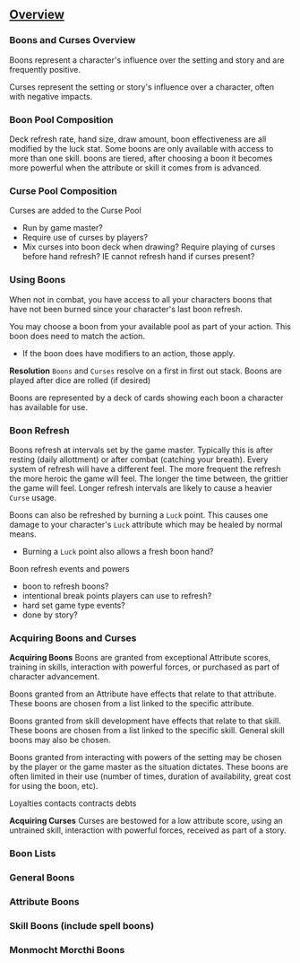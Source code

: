 ## [Overview](https://github.com/Kibrael/RPG/blob/master/python/overview.md)

### Boons and Curses Overview
Boons represent a character's influence over the setting and story and are frequently positive. 

Curses represent the setting or story's influence over a character, often with negative impacts.



### Boon Pool Composition
Deck refresh rate, hand size, draw amount, boon effectiveness are all modified by the luck stat.
Some boons are only available with access to more than one skill.
boons are tiered, after choosing a boon it becomes more powerful when the attribute or skill it comes from is advanced.

### Curse Pool Composition
Curses are added to the Curse Pool
- Run by game master?
- Require use of curses by players?
- Mix curses into boon deck when drawing? Require playing of curses before hand refresh? IE cannot refresh hand if curses present?

### Using Boons
When not in combat, you have access to all your characters boons that have not been burned since your character's last boon refresh.

You may choose a boon from your available pool as part of your action. This boon does need to match the action. 
- If the boon does have modifiers to an action, those apply. 

**Resolution**
`Boons` and `Curses` resolve on a first in first out stack.
Boons are played after dice are rolled (if desired)

Boons are represented by a deck of cards showing each boon a character has available for use.

### Boon Refresh
Boons refresh at intervals set by the game master. 
Typically this is after resting (daily allottment) or after combat (catching your breath). Every system of refresh will have a different feel.
The more frequent the refresh the more heroic the game will feel. The longer the time between, the grittier the game will feel. 
Longer refresh intervals are likely to cause a heavier `Curse` usage.  

Boons can also be refreshed by burning a `Luck` point. This causes one damage to your character's `Luck` attribute which may be healed by normal means.
- Burning a `Luck` point also allows a fresh boon hand?

Boon refresh events and powers
- boon to refresh boons?
- intentional break points players can use to refresh?
- hard set game type events?
- done by story?

### Acquiring Boons and Curses

**Acquiring Boons**
Boons are granted from exceptional Attribute scores, training in skills, interaction with powerful forces, or purchased as part of character advancement.

Boons granted from an Attribute have effects that relate to that attribute. These boons are chosen from a list linked to the specific attribute.

Boons granted from skill development have effects that relate to that skill. These boons are chosen from a list linked to the specific skill. General skill boons may also be chosen.

Boons granted from interacting with powers of the setting may be chosen by the player or the game master as the situation dictates. 
These boons are often limited in their use (number of times, duration of availability, great cost for using the boon, etc).

Loyalties
contacts
contracts
debts

**Acquiring Curses**
Curses are bestowed for a low attribute score, using an untrained skill, interaction with powerful forces, received as part of a story.


### Boon Lists

### General Boons

### Attribute Boons

### Skill Boons (include spell boons)

### Monmocht Morcthi Boons